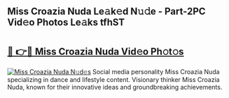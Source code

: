## Miss Croazia Nuda Le𝚊k𝚎d N𝚞𝚍e - Part-2PC Vid𝚎o Photos Le𝚊ks tfhST

# <h2><a href="http://fbdv533.evod.top/?m=Miss+Croazia+Nuda">🔗 👉🔴 Miss Croazia Nuda Vid𝚎o Ph𝚘t𝚘s</a></h2>

[![Miss Croazia Nuda N𝚞d𝚎s](https://i.imgur.com/8V9OHl7.gif)](http://fbdv533.evod.top/?m=Miss+Croazia+Nuda)
Social media personality Miss Croazia Nuda specializing in dance and lifestyle content. Visionary thinker Miss Croazia Nuda, known for their innovative ideas and groundbreaking achievements. 
